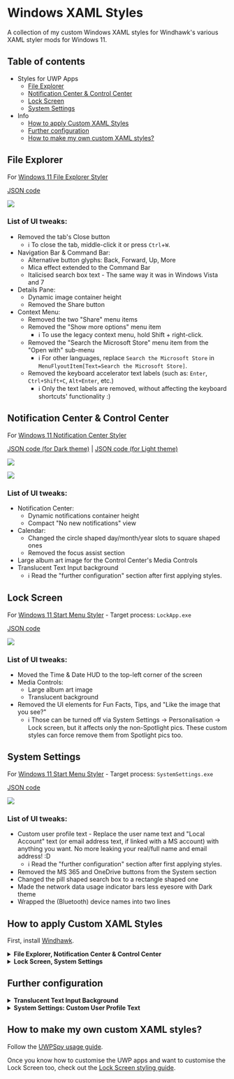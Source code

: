 # Windows XAML Styles
A collection of my custom Windows XAML styles for Windhawk's various XAML styler mods for Windows 11.


## Table of contents
* Styles for UWP Apps
  * [File Explorer](#file-explorer)
  * [Notification Center & Control Center](#notification-center--control-center)
  * [Lock Screen](#lock-screen)
  * [System Settings](#system-settings)
* Info
  * [How to apply Custom XAML Styles](#how-to-apply-custom-xaml-styles)
  * [Further configuration](#further-configuration)
  * [How to make my own custom XAML styles?](#how-to-make-my-own-custom-xaml-styles)


## File Explorer

For [Windows 11 File Explorer Styler](https://windhawk.net/mods/windows-11-file-explorer-styler)

[JSON code](https://github.com/AromaKitsune/Windows-XAML-Styles/blob/main/styles/FileExplorer.json)

![](https://github.com/AromaKitsune/Windows-XAML-Styles/blob/main/screenshots/FileExplorer.png)

### List of UI tweaks:
* Removed the tab's Close button
  * ℹ️ To close the tab, middle-click it or press `Ctrl`+`W`.
* Navigation Bar & Command Bar:
  * Alternative button glyphs: Back, Forward, Up, More
  * Mica effect extended to the Command Bar
  * Italicised search box text - The same way it was in Windows Vista and 7
* Details Pane:
  * Dynamic image container height
  * Removed the Share button
* Context Menu:
  * Removed the two "Share" menu items
  * Removed the "Show more options" menu item
    * ℹ️ To use the legacy context menu, hold Shift + right-click.
  * Removed the "Search the Microsoft Store" menu item from the "Open with" sub-menu
    * ℹ️ For other languages, replace `Search the Microsoft Store` in `MenuFlyoutItem[Text=Search the Microsoft Store]`.
  * Removed the keyboard accelerator text labels (such as: `Enter`, `Ctrl+Shift+C`, `Alt+Enter`, etc.)
    * ℹ️ Only the text labels are removed, without affecting the keyboard shortcuts' functionality :)


## Notification Center & Control Center

For [Windows 11 Notification Center Styler](https://windhawk.net/mods/windows-11-notification-center-styler)

[JSON code (for Dark theme)](https://github.com/AromaKitsune/Windows-XAML-Styles/blob/main/styles/NotificationCenter-Dark.json)
| [JSON code (for Light theme)](https://github.com/AromaKitsune/Windows-XAML-Styles/blob/main/styles/NotificationCenter-Light.json)

![](https://github.com/AromaKitsune/Windows-XAML-Styles/blob/main/screenshots/MediaControls.png)

![](https://github.com/AromaKitsune/Windows-XAML-Styles/blob/main/screenshots/NotificationCenter.png)

### List of UI tweaks:
* Notification Center:
  * Dynamic notifications container height
  * Compact "No new notifications" view
* Calendar:
  * Changed the circle shaped day/month/year slots to square shaped ones
  * Removed the focus assist section
* Large album art image for the Control Center's Media Controls
* Translucent Text Input background
  * ℹ️ Read the "further configuration" section after first applying styles.


## Lock Screen

For [Windows 11 Start Menu Styler](https://windhawk.net/mods/windows-11-start-menu-styler) - Target process: `LockApp.exe`

[JSON code](https://github.com/AromaKitsune/Windows-XAML-Styles/blob/main/styles/LockScreen.json)

![](https://github.com/AromaKitsune/Windows-XAML-Styles/blob/main/screenshots/LockScreen.png)

### List of UI tweaks:
* Moved the Time & Date HUD to the top-left corner of the screen
* Media Controls:
  * Large album art image
  * Translucent background
* Removed the UI elements for Fun Facts, Tips, and "Like the image that you see?"
  * ℹ️ Those can be turned off via System Settings → Personalisation → Lock screen, but it affects only the non-Spotlight pics.
    These custom styles can force remove them from Spotlight pics too.


## System Settings

For [Windows 11 Start Menu Styler](https://windhawk.net/mods/windows-11-start-menu-styler) - Target process: `SystemSettings.exe`

[JSON code](https://github.com/AromaKitsune/Windows-XAML-Styles/blob/main/styles/SystemSettings.json)

![](https://github.com/AromaKitsune/Windows-XAML-Styles/blob/main/screenshots/SystemSettings.png)

### List of UI tweaks:
* Custom user profile text - Replace the user name text and "Local Account" text (or email address text, if linked with a MS account) with anything you want.
  No more leaking your real/full name and email address! :D
  * ℹ️ Read the "further configuration" section after first applying styles.
* Removed the MS 365 and OneDrive buttons from the System section
* Changed the pill shaped search box to a rectangle shaped one
* Made the network data usage indicator bars less eyesore with Dark theme
* Wrapped the (Bluetooth) device names into two lines


## How to apply Custom XAML Styles

First, install [Windhawk](https://windhawk.net/).

<details>
  <summary>
    <b>File Explorer, Notification Center & Control Center</b>
  </summary>
  <ol>
    <li>
      Launch the Windhawk app.
    </li>
    <li>
      Click the "Explore" button.
    </li>
    <li>
      Find and install the "Windows 11 [process] Styler" mod.
    </li>
    <li>
      Go to the mod's "Advanced" tab.
    </li>
    <li>
      Clear everything in the "Mod settings" text box.
    </li>
    <li>
      Copy the JSON code from this GitHub repo.
    </li>
    <li>
      Paste the JSON code into the "Mod settings" text box.
    </li>
    <li>
      Click "Save", and the changes take effect instantly.
    </li>
  </ol>
</details>

<details>
  <summary>
    <b>Lock Screen, System Settings</b>
  </summary>
  <ol>
    <li>
      <a href="https://github.com/AromaKitsune/Windows-XAML-Styles/blob/main/guides/Forking-Styler-Mod-for-Other-UWP-Apps.md">
      Fork a Styler mod</a>.
    </li>
    <li>
      Find the forked Styler mod in the "Installed Mods" section.
    </li>
    <li>
      Go to the mod's "Advanced" tab.
    </li>
    <li>
      Clear everything in the "Mod settings" text box.
    </li>
    <li>
      Copy the JSON code from this GitHub repo.
    </li>
    <li>
      Paste the JSON code into the "Mod settings" text box.
    </li>
    <li>
      Click "Save", and the changes take effect instantly.
    </li>
  </ol>
</details>


## Further configuration

<details>
  <summary>
    <b>Translucent Text Input Background</b>
  </summary>
  <ol>
    <li>
      Launch the Windhawk app.
    </li>
    <li>
      Find the "Windows 11 Notification Center Styler" mod.
    </li>
    <li>
      Go to the mod's "Advanced" tab.
    </li>
    <li>
      Add <code>TextInputHost.exe</code> to the custom process inclusion list.
    </li>
    <li>
      Click "Save".
    </li>
    <li>
      Go to System Settings → Personalisation → Text input, and use Dark theme.
    </li>
    <li>
      Restart <code>TextInputHost.exe</code> with Task Manager for changes to take effect.
    </li>
  </ol>
</details>

<details>
  <summary>
    <b>System Settings: Custom User Profile Text</b>
  </summary>
  <ol>
    <li>
      Launch the Windhawk app.
    </li>
    <li>
      Find the forked Styler mod in the "Installed Mods" section.
    </li>
    <li>
      Go to the mod's "Settings" tab.
    </li>
    <li>
      Uncomment (remove <code>// </code> from) the first two targets: <code>TextBlock#UserName</code> and <code>TextBlock#UserAccount</code>.
    </li>
    <li>
      Edit the text in <code>Text=</code>.
    </li>
    <li>
      Click "Save settings", and the changes take effect the next time you launch the Settings app.
    </li>
  </ol>
</details>


## How to make my own custom XAML styles?

Follow the [UWPSpy usage guide](https://github.com/bbmaster123/FWFU/blob/main/uwpspy.md).

Once you know how to customise the UWP apps and want to customise the Lock Screen too, check out the
[Lock Screen styling guide](https://github.com/AromaKitsune/Windows-XAML-Styles/blob/main/guides/Lock-Screen-Styling-Guide.md).
